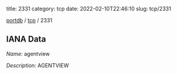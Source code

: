 title: 2331
category: tcp
date: 2022-02-10T22:46:10
slug: tcp/2331

[portdb](/) / [tcp](/category/tcp.html) / 2331


## IANA Data

_Name:_ agentview

_Description:_ AGENTVIEW

